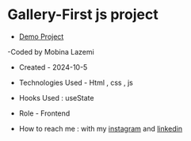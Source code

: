 # Gallery-First js project


- [Demo Project](https://mobinalazemi.github.io/Gallery-js/)

-Coded by Mobina Lazemi

- Created - 2024-10-5

- Technologies Used - Html , css , js

- Hooks Used : useState 

- Role - Frontend

- How to reach me : with my [instagram](https://www.instagram.com/mobinalazemi_web) and [linkedin](https://linkedin.com/in/mobina-lazemi-234683320)
